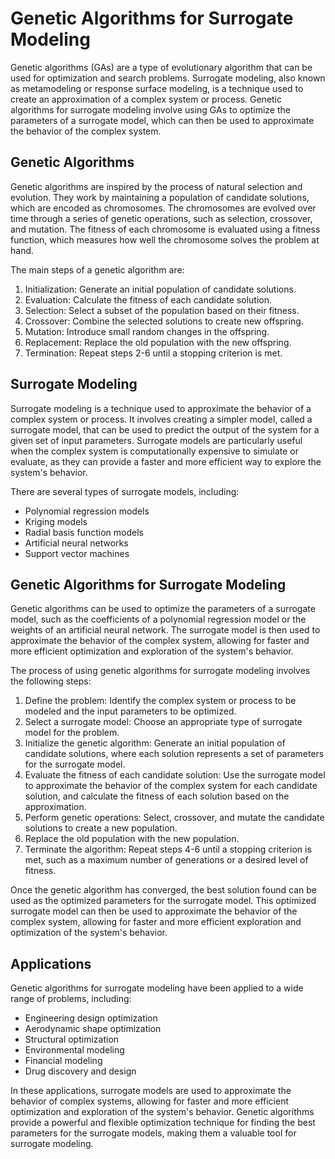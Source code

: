 # Genetic Algorithms for Surrogate Modeling

Genetic algorithms (GAs) are a type of evolutionary algorithm that can be used for optimization and search problems. Surrogate modeling, also known as metamodeling or response surface modeling, is a technique used to create an approximation of a complex system or process. Genetic algorithms for surrogate modeling involve using GAs to optimize the parameters of a surrogate model, which can then be used to approximate the behavior of the complex system.

## Genetic Algorithms

Genetic algorithms are inspired by the process of natural selection and evolution. They work by maintaining a population of candidate solutions, which are encoded as chromosomes. The chromosomes are evolved over time through a series of genetic operations, such as selection, crossover, and mutation. The fitness of each chromosome is evaluated using a fitness function, which measures how well the chromosome solves the problem at hand.

The main steps of a genetic algorithm are:

1. Initialization: Generate an initial population of candidate solutions.
2. Evaluation: Calculate the fitness of each candidate solution.
3. Selection: Select a subset of the population based on their fitness.
4. Crossover: Combine the selected solutions to create new offspring.
5. Mutation: Introduce small random changes in the offspring.
6. Replacement: Replace the old population with the new offspring.
7. Termination: Repeat steps 2-6 until a stopping criterion is met.

## Surrogate Modeling

Surrogate modeling is a technique used to approximate the behavior of a complex system or process. It involves creating a simpler model, called a surrogate model, that can be used to predict the output of the system for a given set of input parameters. Surrogate models are particularly useful when the complex system is computationally expensive to simulate or evaluate, as they can provide a faster and more efficient way to explore the system's behavior.

There are several types of surrogate models, including:

- Polynomial regression models
- Kriging models
- Radial basis function models
- Artificial neural networks
- Support vector machines

## Genetic Algorithms for Surrogate Modeling

Genetic algorithms can be used to optimize the parameters of a surrogate model, such as the coefficients of a polynomial regression model or the weights of an artificial neural network. The surrogate model is then used to approximate the behavior of the complex system, allowing for faster and more efficient optimization and exploration of the system's behavior.

The process of using genetic algorithms for surrogate modeling involves the following steps:

1. Define the problem: Identify the complex system or process to be modeled and the input parameters to be optimized.
2. Select a surrogate model: Choose an appropriate type of surrogate model for the problem.
3. Initialize the genetic algorithm: Generate an initial population of candidate solutions, where each solution represents a set of parameters for the surrogate model.
4. Evaluate the fitness of each candidate solution: Use the surrogate model to approximate the behavior of the complex system for each candidate solution, and calculate the fitness of each solution based on the approximation.
5. Perform genetic operations: Select, crossover, and mutate the candidate solutions to create a new population.
6. Replace the old population with the new population.
7. Terminate the algorithm: Repeat steps 4-6 until a stopping criterion is met, such as a maximum number of generations or a desired level of fitness.

Once the genetic algorithm has converged, the best solution found can be used as the optimized parameters for the surrogate model. This optimized surrogate model can then be used to approximate the behavior of the complex system, allowing for faster and more efficient exploration and optimization of the system's behavior.

## Applications

Genetic algorithms for surrogate modeling have been applied to a wide range of problems, including:

- Engineering design optimization
- Aerodynamic shape optimization
- Structural optimization
- Environmental modeling
- Financial modeling
- Drug discovery and design

In these applications, surrogate models are used to approximate the behavior of complex systems, allowing for faster and more efficient optimization and exploration of the system's behavior. Genetic algorithms provide a powerful and flexible optimization technique for finding the best parameters for the surrogate models, making them a valuable tool for surrogate modeling.
